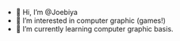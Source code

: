 - 👋 Hi, I’m @Joebiya
- 👀 I’m interested in computer graphic (games!)
- 🌱 I’m currently learning computer graphic basis.


<!---
Joebiya/Joebiya is a ✨ special ✨ repository because its `README.md` (this file) appears on your GitHub profile.
You can click the Preview link to take a look at your changes.
--->
